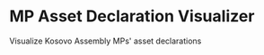 MP Asset Declaration Visualizer
===============================

Visualize Kosovo Assembly MPs' asset declarations

